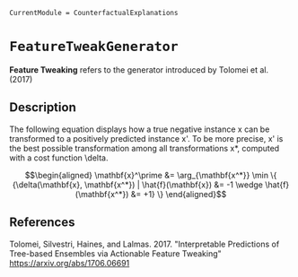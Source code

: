 
``` @meta
CurrentModule = CounterfactualExplanations 
```

# `FeatureTweakGenerator`

**Feature Tweaking** refers to the generator introduced by Tolomei et al. (2017)

## Description

The following equation displays how a true negative instance x can be transformed to a positively predicted instance x'. To be more precise, x' is the best possible transformation among all transformations x*, computed with a cost function \delta.

```math
\begin{aligned}
\mathbf{x}^\prime &= \arg_{\mathbf{x^*}} \min \{ {\delta(\mathbf{x}, \mathbf{x^*}) | \hat{f}(\mathbf{x}) &= -1 \wedge \hat{f}(\mathbf{x^*}) &= +1} \}
\end{aligned}
```

## References

Tolomei, Silvestri, Haines, and Lalmas. 2017. "Interpretable Predictions of Tree-based Ensembles via Actionable Feature Tweaking" https://arxiv.org/abs/1706.06691
